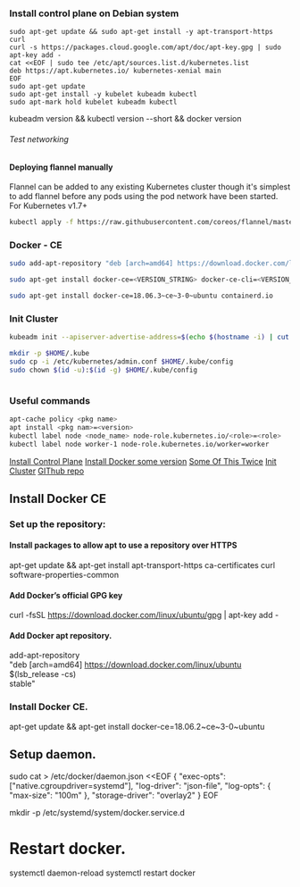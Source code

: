 ### Install control plane on Debian system
~~~
sudo apt-get update && sudo apt-get install -y apt-transport-https curl
curl -s https://packages.cloud.google.com/apt/doc/apt-key.gpg | sudo apt-key add -
cat <<EOF | sudo tee /etc/apt/sources.list.d/kubernetes.list
deb https://apt.kubernetes.io/ kubernetes-xenial main
EOF
sudo apt-get update
sudo apt-get install -y kubelet kubeadm kubectl
sudo apt-mark hold kubelet kubeadm kubectl
~~~
kubeadm version && kubectl version --short && docker version
###### Test networking
#### Deploying flannel manually
Flannel can be added to any existing Kubernetes cluster though it's simplest to add flannel before any pods using the pod network have been started.
For Kubernetes v1.7+ 
~~~sh
kubectl apply -f https://raw.githubusercontent.com/coreos/flannel/master/Documentation/kube-flannel.yml
~~~
### Docker - CE
~~~sh
sudo add-apt-repository "deb [arch=amd64] https://download.docker.com/linux/ubuntu $(lsb_release -cs) stable"
~~~
~~~sh
sudo apt-get install docker-ce=<VERSION_STRING> docker-ce-cli=<VERSION_STRING> containerd.io
~~~
~~~sh
sudo apt-get install docker-ce=18.06.3~ce~3-0~ubuntu containerd.io
~~~

### Init Cluster 
<!-- for flanel -->
~~~sh
kubeadm init --apiserver-advertise-address=$(echo $(hostname -i) | cut -d ' ' -f 1) --pod-network-cidr 10.244.0.0/16
~~~
~~~sh
mkdir -p $HOME/.kube
sudo cp -i /etc/kubernetes/admin.conf $HOME/.kube/config
sudo chown $(id -u):$(id -g) $HOME/.kube/config
~~~
<!-- DEPLOY FLANEL -->
~~~sh

~~~
### Useful commands
~~~sh
apt-cache policy <pkg name>
apt install <pkg nam>=<version>
kubectl label node <node_name> node-role.kubernetes.io/<role>=<role>
kubectl label node worker-1 node-role.kubernetes.io/worker=worker
~~~

[Install Control Plane](https://kubernetes.io/docs/setup/production-environment/tools/kubeadm/install-kubeadm/#installing-kubeadm-kubelet-and-kubectl)
[Install Docker some version](https://docs.docker.com/install/linux/docker-ce/ubuntu/)
[Some Of This Twice](https://kubernetes.io/docs/setup/production-environment/container-runtimes/#docker)
[Init Cluster](https://kubernetes.io/docs/setup/production-environment/tools/kubeadm/create-cluster-kubeadm/)
[GIThub repo](https://github.com/motousr77/ku)
<!-- 18.06.3~ce~3-0~ubuntu 18.06.2~ce~3-0~ubuntu 18.06.1~ce~3-0~ubuntu 18.06.0~ce~3-0~ubuntu 18.03.1~ce~3-0~ubuntu 500 -->

## Install Docker CE
### Set up the repository:
#### Install packages to allow apt to use a repository over HTTPS
apt-get update && apt-get install apt-transport-https ca-certificates curl software-properties-common

#### Add Docker’s official GPG key
curl -fsSL https://download.docker.com/linux/ubuntu/gpg | apt-key add -

#### Add Docker apt repository.
add-apt-repository \
  "deb [arch=amd64] https://download.docker.com/linux/ubuntu \
  $(lsb_release -cs) \
  stable"

### Install Docker CE.
apt-get update && apt-get install docker-ce=18.06.2~ce~3-0~ubuntu

## Setup daemon.
<!-- may be u need edit into vim -->
sudo cat > /etc/docker/daemon.json <<EOF
{
  "exec-opts": ["native.cgroupdriver=systemd"],
  "log-driver": "json-file",
  "log-opts": {
    "max-size": "100m"
  },
  "storage-driver": "overlay2"
}
EOF

mkdir -p /etc/systemd/system/docker.service.d

# Restart docker.
systemctl daemon-reload
systemctl restart docker
